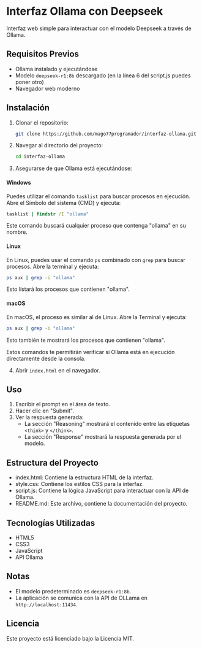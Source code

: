 # Interfaz Ollama con Deepseek

Interfaz web simple para interactuar con el modelo Deepseek a través de Ollama.

## Requisitos Previos

- Ollama instalado y ejecutándose
- Modelo `deepseek-r1:8b` descargado (en la línea 6 del script.js puedes poner otro)
- Navegador web moderno

## Instalación

1. Clonar el repositorio:
   ```bash
   git clone https://github.com/mago77programador/interfaz-ollama.git
   ```

2. Navegar al directorio del proyecto:
   ```bash
   cd interfaz-ollama
   ```

3. Asegurarse de que Ollama está ejecutándose:
  

#### Windows
Puedes utilizar el comando `tasklist` para buscar procesos en ejecución. Abre el Símbolo del sistema (CMD) y ejecuta:
```cmd
tasklist | findstr /I "ollama"
```
Este comando buscará cualquier proceso que contenga "ollama" en su nombre.

#### Linux
En Linux, puedes usar el comando `ps` combinado con `grep` para buscar procesos. Abre la terminal y ejecuta:
```sh
ps aux | grep -i "ollama"
```
Esto listará los procesos que contienen "ollama".

#### macOS
En macOS, el proceso es similar al de Linux. Abre la Terminal y ejecuta:
```sh
ps aux | grep -i "ollama"
```
Esto también te mostrará los procesos que contienen "ollama".

Estos comandos te permitirán verificar si Ollama está en ejecución directamente desde la consola.

4. Abrir `index.html` en el navegador.

## Uso

1. Escribir el prompt en el área de texto.
2. Hacer clic en "Submit".
3. Ver la respuesta generada:
   - La sección "Reasoning" mostrará el contenido entre las etiquetas `<think>` y `</think>`.
   - La sección "Response" mostrará la respuesta generada por el modelo.

## Estructura del Proyecto

- index.html: Contiene la estructura HTML de la interfaz.
- style.css: Contiene los estilos CSS para la interfaz.
- script.js: Contiene la lógica JavaScript para interactuar con la API de Ollama.
- README.md: Este archivo, contiene la documentación del proyecto.

## Tecnologías Utilizadas

- HTML5
- CSS3
- JavaScript
- API Ollama

## Notas

- El modelo predeterminado es `deepseek-r1:8b`.
- La aplicación se comunica con la API de OLLama en `http://localhost:11434`.

## Licencia

Este proyecto está licenciado bajo la Licencia MIT.